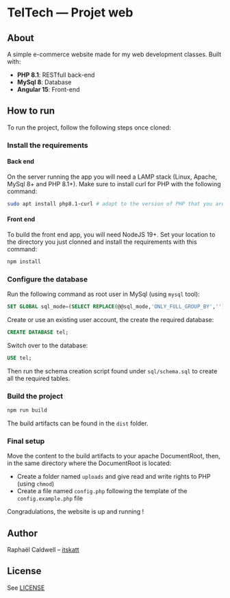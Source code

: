 # TelTech &mdash; Projet web

## About

A simple e-commerce website made for my web development
classes. Built with:

-   **PHP 8.1**: RESTfull back-end
-   **MySql 8**: Database
-   **Angular 15**: Front-end

## How to run

To run the project, follow the following steps once cloned:

### Install the requirements

#### Back end

On the server running the app you will need a LAMP stack (Linux, Apache, MySql 8+ and PHP 8.1+).
Make sure to install curl for PHP with the following command:

```bash
sudo apt install php8.1-curl # adapt to the version of PHP that you are using
```

#### Front end

To build the front end app, you will need NodeJS 19+.
Set your location to the directory you just clonned and install the
requirements with this command:

```bash
npm install
```

### Configure the database

Run the following command as root user in MySql (using `mysql` tool):

```sql
SET GLOBAL sql_mode=(SELECT REPLACE(@@sql_mode,'ONLY_FULL_GROUP_BY',''));
```

Create or use an existing user account, the create the required database:

```sql
CREATE DATABASE tel;
```

Switch over to the database:

```sql
USE tel;
```

Then run the schema creation script found under `sql/schema.sql` to create all the
required tables.

### Build the project

```bash
npm run build
```

The build artifacts can be found in the `dist` folder.

### Final setup

Move the content to the build artifacts to your apache DocumentRoot, then, in the same directory
where the DocumentRoot is located:

-   Create a folder named `uploads` and give read and write rights to PHP (using `chmod`)
-   Create a file named `config.php` following the template of the `config.example.php` file

Congradulations, the website is up and running !

## Author

Raphaël Caldwell &ndash; [itskatt](https://github.com/itskatt)

## License

See [LICENSE](LICENSE)
